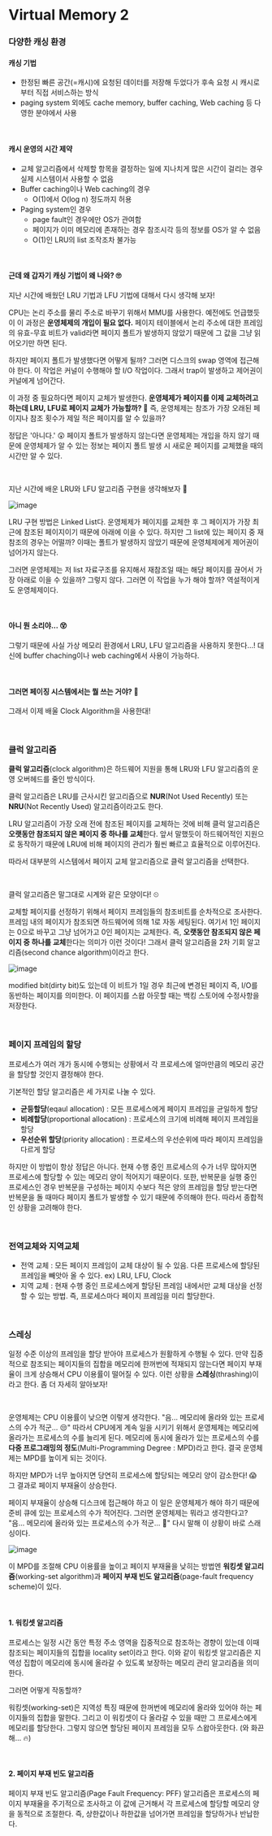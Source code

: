 # Virtual Memory 2

### 다양한 캐싱 환경

#### 캐싱 기법

+ 한정된 빠른 공간(=캐시)에 요청된 데이터를 저장해 두었다가 후속 요청 시 캐시로부터 직접 서비스하는 방식
+ paging system 외에도 cache memory, buffer caching, Web caching 등 다영한 분야에서 사용

<br>

#### 캐시 운영의 시간 제약

+ 교체 알고리즘에서 삭제할 항목을 결정하는 일에 지나치게 많은 시간이 걸리는 경우 실제 시스템이서 사용할 수 없음
+ Buffer caching이나 Web caching의 경우
  + O(1)에서 O(log n) 정도까지 허용
+ Paging system인 경우
  + page fault인 경우에만 OS가 관여함
  + 페이지가 이미 메모리에 존재하는 경우 참조시각 등의 정보를 OS가 알 수 없음
  + O(1)인 LRU의 list 조작조차 불가능

<br>

#### 근데 왜 갑자기 캐싱 기법이 왜 나와? 🙄

지난 시간에 배웠던 LRU 기법과 LFU 기법에 대해서 다시 생각해 보자!

CPU는 논리 주소를 물리 주소로 바꾸기 위해서 MMU를 사용한다. 예전에도 언급했듯이 이 과정은 **운영체제의 개입이 필요 없다.** 페이지 테이블에서 논리 주소에 대한 프레임의 유효-무효 비트가 valid라면 페이지 폴트가 발생하지 않았기 때문에 그 값을 그냥 읽어오기만 하면 된다.

하지만 페이지 폴트가 발생했다면 어떻게 될까? 그러면 디스크의 swap 영역에 접근해야 한다. 이 작업은 커널이 수행해야 할 I/O 작업이다. 그래서 trap이 발생하고 제어권이 커널에게 넘어간다.

이 과정 중 필요하다면 페이지 교체가 발생한다. **운영체제가 페이지를 이제 교체하려고 하는데 LRU, LFU로 페이지 교체가 가능할까? 👻** 즉, 운영체제는 참조가 가장 오래된 페이지나 참조 횟수가 제일 적은 페이지를 알 수 있을까?

정답은 '아니다.' 😲 페이지 폴트가 발생하지 않는다면 운영체제는 개입을 하지 않기 때문에 운영체제가 알 수 있는 정보는 페이지 폴트 발생 시 새로운 페이지를 교체했을 때의 시간만 알 수 있다.

<br>

지난 시간에 배운 LRU와 LFU 알고리즘 구현을 생각해보자 👀

![image](https://user-images.githubusercontent.com/62419307/116441022-05bb9780-a88c-11eb-9e15-ec547118a5b3.png)

LRU 구현 방법은 Linked List다. 운영체제가 페이지를 교체한 후 그 페이지가 가장 최근에 참조된 페이지이기 때문에 아래에 이을 수 있다. 하지만 그 list에 있는 페이지 중 재참조의 경우는 어떨까? 이때는 폴트가 발생하지 않았기 때문에 운영체제에게 제어권이 넘어가지 않는다. 

그러면 운영체제는 저 list 자료구조를 유지해서 재참조일 때는 해당 페이지를 끊어서 가장 아래로 이을 수 있을까? 그렇지 않다. 그러면 이 작업을 누가 해야 할까? 역설적이게도 운영체제이다.

<br>

#### 아니 뭔 소리야... 😵

그렇기 때문에 사실 가상 메모리 환경에서 LRU, LFU 알고리즘을 사용하지 못한다...! 대신에 buffer chaching이나 web caching에서 사용이 가능하다.

<br>

#### 그러면 페이징 시스템에서는 뭘 쓰는 거야? 🤯

그래서 이제 배울 Clock Algorithm을 사용한대! 

<br>

### 클럭 알고리즘

**클럭 알고리즘**(clock algorithm)은 하드웨어 지원을 통해 LRU와 LFU 알고리즘의 운영 오버헤드를 줄인 방식이다.

클럭 알고리즘은 LRU를 근사시킨 알고리즘으로 **NUR**(Not Used Recently) 또는 **NRU**(Not Recently Used) 알고리즘이라고도 한다.

LRU 알고리즘이 가장 오래 전에 참조된 페이지를 교체하는 것에 비해 클럭 알고리즘은 **오랫동안 참조되지 않은 페이지 중 하나를 교체**한다. 앞서 말했듯이 하드웨어적인 지원으로 동작하기 때문에 LRU에 비해 페이지의 관리가 훨씬 빠르고 효율적으로 이루어진다.

따라서 대부분의 시스템에서 페이지 교체 알고리즘으로 클럭 알고리즘을 선택한다.

<br>

클럭 알고리즘은 말그대로 시계와 같은 모양이다! ⏲

교체할 페이지를 선정하기 위해서 페이지 프레임들의 참조비트를 순차적으로 조사한다. 프레임 내의 페이지가 참조되면 하드웨어에 의해 1로 자동 세팅된다. 여기서 1인 페이지는 0으로 바꾸고 그냥 넘어가고 0인 페이지는 교체한다. 즉, **오랫동안 참조되지 않은 페이지 중 하나를 교체**한다는 의미가 이런 것이다! 그래서 클럭 알고리즘을 2차 기회 알고리즘(second chance algorithm)이라고 한다.

![image](https://user-images.githubusercontent.com/62419307/116442963-11a85900-a88e-11eb-8f1f-7395706ffbdf.png)

modified bit(dirty bit)도 있는데 이 비트가 1일 경우 최근에 변경된 페이지 즉, I/O를 동반하는 페이지를 의미한다. 이 페이지를 스왑 아웃할 때는 백킹 스토어에 수정사항을 저장한다.

<br>

### 페이지 프레임의 할당

프로세스가 여러 개가 동시에 수행되는 상황에서 각 프로세스에 얼마만큼의 메모리 공간을 할당할 것인지 결정해야 한다.

기본적인 할당 알고리즘은 세 가지로 나눌 수 있다.

+ **균등할당**(eqaul allocation) : 모든 프로세스에게 페이지 프레임을 균일하게 할당
+ **비례할당**(proportional allocation) : 프로세스의 크기에 비례해 페이지 프레임을 할당 
+ **우선순위 할당**(priority allocation) : 프로세스의 우선순위에 따라 페이지 프레임을 다르게 할당

하지만 이 방법이 항상 정답은 아니다. 현재 수행 중인 프로세스의 수가 너무 많아지면 프로세스에 할당할 수 있는 메모리 양이 적어지기 때문이다. 또한, 반복문을 실행 중인 프로세스인 경우 반복문을 구성하는 페이지 수보다 적은 양의 프레임을 할당 받는다면 반복문을 돌 때마다 페이지 폴트가 발생할 수 있기 때문에 주의해야 한다. 따라서 종합적인 상황을 고려해야 한다.

<br>

### 전역교체와 지역교체

+ 전역 교체 : 모든 페이지 프레임이 교체 대상이 될 수 있음. 다른 프로세스에 할당된 프레임을 빼앗아 올 수 있다. ex) LRU, LFU, Clock
+ 지역 교체 : 현재 수행 중인 프로세스에게 할당된 프레임 내에서만 교체 대상을 선정할 수 있는 방법. 즉, 프로세스마다 페이지 프레임을 미리 할당한다.

<br>

### 스레싱

일정 수준 이상의 프레임을 할당 받아야 프로세스가 원활하게 수행될 수 있다. 만약 집중적으로 참조되는 페이지들의 집합을 메모리에 한꺼번에 적재되지 않는다면 페이지 부재율이 크게 상승해서 CPU 이용률이 떨어질 수 있다. 이런 상황을 **스레싱**(thrashing)이라고 한다. 좀 더 자세히 알아보자!

<br>

운영체제는 CPU 이용률이 낮으면 이렇게 생각한다. "음... 메모리에 올라와 있는 프로세스의 수가 적군... 😒" 따라서 CPU에게 계속 일을 시키기 위해서 운영체제는 메모리에 올라가는 프로세스의 수를 늘리게 된다. 메모리에 동시에 올라가 있는 프로세스의 수를 **다중 프로그래밍의 정도**(Multi-Programming Degree : MPD)라고 한다. 결국 운영체제는 MPD를 높이게 되는 것이다.

하지만 MPD가 너무 높아지면 당연히 프로세스에 할당되는 메모리 양이 감소한다! 😱 그 결과로 페이지 부재율이 상승한다.

페이지 부재율이 상승해 디스크에 접근해야 하고 이 일은 운영체제가 해야 하기 때문에 준비 큐에 있는 프로세스의 수가 적어진다. 그러면 운영체제는 뭐라고 생각한다고? "음... 메모리에 올라와 있는 프로세스의 수가 적군... 🧐" 다시 말해 이 상황이 바로 스래싱이다.

![image](https://user-images.githubusercontent.com/62419307/116445760-305c1f00-a891-11eb-88d3-9daac3f0b023.png)

이 MPD를 조절해 CPU 이용률을 높이고 페이지 부재율을 낮히는 방법엔 **워킹셋 알고리즘**(working-set algorithm)과 **페이지 부재 빈도 알고리즘**(page-fault frequency scheme)이 있다.

<br>

#### 1. 워킹셋 알고리즘

프로세스는 일정 시간 동안 특정 주소 영역을 집중적으로 참조하는 경향이 있는데 이때 참조되는 페이지들의 집합을 locality set이라고 한다. 이와 같이 워킹셋 알고리즘은 지역성 집합이 메모리에 동시에 올라갈 수 있도록 보장하는 메모리 관리 알고리즘을 의미한다.

그러면 어떻게 작동할까?

워킹셋(working-set)은 지역성 특징 때문에 한꺼번에 메모리에 올라와 있어야 하는 페이지들의 집합을 말한다. 그리고 이 워킹셋이 다 올라갈 수 있을 때만 그 프로세스에게 메모리를 할당한다. 그렇지 않으면 할당된 페이지 프레임을 모두 스왑아웃한다. (와 화끈해... 🔥)

<br>

#### 2. 페이지 부재 빈도 알고리즘

페이지 부재 빈도 알고리즘(Page Fault Frequency: PFF) 알고리즘은 프로세스의 페이지 부재율을 주기적으로 조사하고 이 값에 근거해서 각 프로세스에 할당할 메모리 양을 동적으로 조절한다. 즉, 상한값이나 하한값을 넘어가면 프레임을 할당하거나 반납한다.